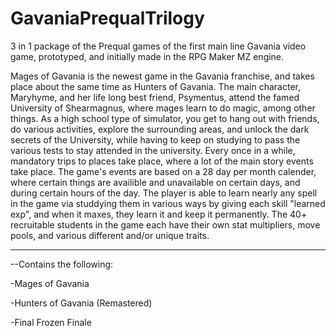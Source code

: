 # GavaniaPrequalTrilogy
3 in 1 package of the Prequal games of the first main line Gavania video game, prototyped, and initially made in the RPG Maker MZ engine.

Mages of Gavania is the newest game in the Gavania franchise, and takes place about the same time as Hunters of Gavania. The main character, Maryhyme, and her life long best friend, Psymentus, attend the famed University of Shearmagnus, where mages learn to do magic, among other things. As a high school type of simulator, you get to hang out with friends, do various activities, explore the surrounding areas, and unlock the dark secrets of the University, while having to keep on studying to pass the various tests to stay attended in the university. Every once in a while, mandatory trips to places take place, where a lot of the main story events take place. The game's events are based on a 28 day per month calender, where certain things are availible and unavailable on certain days, and during certain hours of the day. The player is able to learn nearly any spell in the game via studdying them in various ways by giving each skill "learned exp", and when it maxes, they learn it and keep it permanently. The 40+ recruitable students in the game each have their own stat multipliers, move pools, and various different and/or unique traits.

---

--Contains the following:

-Mages of Gavania

-Hunters of Gavania (Remastered)

-Final Frozen Finale
